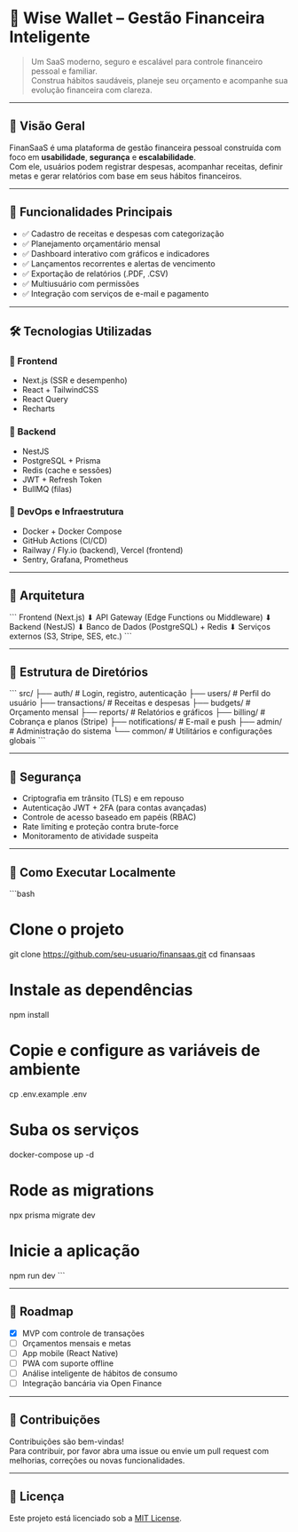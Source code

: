 # 💼 Wise Wallet – Gestão Financeira Inteligente

> Um SaaS moderno, seguro e escalável para controle financeiro pessoal e familiar.  
> Construa hábitos saudáveis, planeje seu orçamento e acompanhe sua evolução financeira com clareza.

---

## 📌 Visão Geral

FinanSaaS é uma plataforma de gestão financeira pessoal construída com foco em **usabilidade**, **segurança** e **escalabilidade**.  
Com ele, usuários podem registrar despesas, acompanhar receitas, definir metas e gerar relatórios com base em seus hábitos financeiros.

---

## 🚀 Funcionalidades Principais

- ✅ Cadastro de receitas e despesas com categorização
- ✅ Planejamento orçamentário mensal
- ✅ Dashboard interativo com gráficos e indicadores
- ✅ Lançamentos recorrentes e alertas de vencimento
- ✅ Exportação de relatórios (.PDF, .CSV)
- ✅ Multiusuário com permissões
- ✅ Integração com serviços de e-mail e pagamento

---

## 🛠️ Tecnologias Utilizadas

### 🔹 Frontend

- Next.js (SSR e desempenho)
- React + TailwindCSS
- React Query
- Recharts

### 🔹 Backend

- NestJS
- PostgreSQL + Prisma
- Redis (cache e sessões)
- JWT + Refresh Token
- BullMQ (filas)

### 🔹 DevOps e Infraestrutura

- Docker + Docker Compose
- GitHub Actions (CI/CD)
- Railway / Fly.io (backend), Vercel (frontend)
- Sentry, Grafana, Prometheus

---

## 🧱 Arquitetura

\`\`\`
Frontend (Next.js)
⬇
API Gateway (Edge Functions ou Middleware)
⬇
Backend (NestJS)
⬇
Banco de Dados (PostgreSQL) + Redis
⬇
Serviços externos (S3, Stripe, SES, etc.)
\`\`\`

---

## 🧩 Estrutura de Diretórios

\`\`\`
src/
├── auth/ # Login, registro, autenticação
├── users/ # Perfil do usuário
├── transactions/ # Receitas e despesas
├── budgets/ # Orçamento mensal
├── reports/ # Relatórios e gráficos
├── billing/ # Cobrança e planos (Stripe)
├── notifications/ # E-mail e push
├── admin/ # Administração do sistema
└── common/ # Utilitários e configurações globais
\`\`\`

---

## 🔐 Segurança

- Criptografia em trânsito (TLS) e em repouso
- Autenticação JWT + 2FA (para contas avançadas)
- Controle de acesso baseado em papéis (RBAC)
- Rate limiting e proteção contra brute-force
- Monitoramento de atividade suspeita

---

## 🌱 Como Executar Localmente

\`\`\`bash

# Clone o projeto

git clone https://github.com/seu-usuario/finansaas.git
cd finansaas

# Instale as dependências

npm install

# Copie e configure as variáveis de ambiente

cp .env.example .env

# Suba os serviços

docker-compose up -d

# Rode as migrations

npx prisma migrate dev

# Inicie a aplicação

npm run dev
\`\`\`

---

## 📍 Roadmap

- [x] MVP com controle de transações
- [ ] Orçamentos mensais e metas
- [ ] App mobile (React Native)
- [ ] PWA com suporte offline
- [ ] Análise inteligente de hábitos de consumo
- [ ] Integração bancária via Open Finance

---

## 🤝 Contribuições

Contribuições são bem-vindas!  
Para contribuir, por favor abra uma issue ou envie um pull request com melhorias, correções ou novas funcionalidades.

---

## 📄 Licença

Este projeto está licenciado sob a [MIT License](LICENSE).
